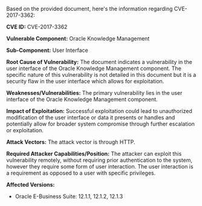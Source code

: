 Based on the provided document, here's the information regarding CVE-2017-3362:

**CVE ID:** CVE-2017-3362

**Vulnerable Component:** Oracle Knowledge Management

**Sub-Component:** User Interface

**Root Cause of Vulnerability:** The document indicates a vulnerability in the user interface of the Oracle Knowledge Management component. The specific nature of this vulnerability is not detailed in this document but it is a security flaw in the user interface which allows for exploitation.

**Weaknesses/Vulnerabilities:** The primary vulnerability lies in the user interface of the Oracle Knowledge Management component.

**Impact of Exploitation:** Successful exploitation could lead to unauthorized modification of the user interface or data it presents or handles and potentially allow for broader system compromise through further escalation or exploitation.

**Attack Vectors:** The attack vector is through HTTP.

**Required Attacker Capabilities/Position:** The attacker can exploit this vulnerability remotely, without requiring prior authentication to the system, however they require some form of user interaction. The user interaction is a requirement as opposed to a user with specific privileges.

**Affected Versions:**
- Oracle E-Business Suite: 12.1.1, 12.1.2, 12.1.3